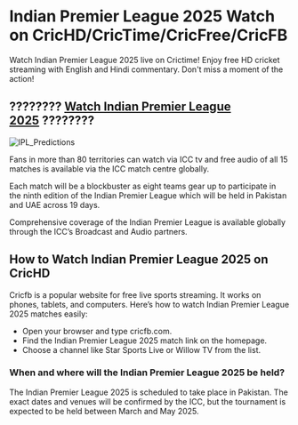 # Indian Premier League 2025 Watch on CricHD/CricTime/CricFree/CricFB

Watch Indian Premier League 2025 live on Crictime! Enjoy free HD cricket streaming with English and Hindi commentary. Don't miss a moment of the action!

## ???????? [Watch Indian Premier League 2025](https://cricfb.com/) ????????

![IPL_Predictions](https://github.com/neerajcodes888/IPL-Victory-Analysis-with-Prediction/assets/98253646/6cf0e030-78cd-417a-9f54-7b579033d20f)

Fans in more than 80 territories can watch via ICC tv and free audio of all 15 matches is available via the ICC match centre globally.

Each match will be a blockbuster as eight teams gear up to participate in the ninth edition of the Indian Premier League which will be held in Pakistan and UAE across 19 days.

Comprehensive coverage of the Indian Premier League is available globally through the ICC’s Broadcast and Audio partners.

## How to Watch Indian Premier League 2025 on CricHD

Cricfb is a popular website for free live sports streaming. It works on phones, tablets, and computers. Here’s how to watch Indian Premier League 2025 matches easily:

<ul>
<li>Open your browser and type cricfb.com.</li>
<li>Find the Indian Premier League 2025 match link on the homepage.</li>
<li>Choose a channel like Star Sports Live or Willow TV from the list.</li>
</ul>

### When and where will the Indian Premier League 2025 be held?

The Indian Premier League 2025 is scheduled to take place in Pakistan. The exact dates and venues will be confirmed by the ICC, but the tournament is expected to be held between March and May 2025.
